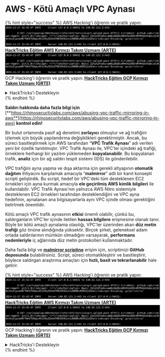 # AWS - Kötü Amaçlı VPC Aynası

{% hint style="success" %}
AWS Hacking'i öğrenin ve pratik yapın:<img src="../../../../.gitbook/assets/image (1).png" alt="" data-size="line">[**HackTricks Eğitim AWS Kırmızı Takım Uzmanı (ARTE)**](https://training.hacktricks.xyz/courses/arte)<img src="../../../../.gitbook/assets/image (1).png" alt="" data-size="line">\
GCP Hacking'i öğrenin ve pratik yapın: <img src="../../../../.gitbook/assets/image (2).png" alt="" data-size="line">[**HackTricks Eğitim GCP Kırmızı Takım Uzmanı (GRTE)**<img src="../../../../.gitbook/assets/image (2).png" alt="" data-size="line">](https://training.hacktricks.xyz/courses/grte)

<details>

<summary>HackTricks'i Destekleyin</summary>

* [**abonelik planlarını**](https://github.com/sponsors/carlospolop) kontrol edin!
* **💬 [**Discord grubuna**](https://discord.gg/hRep4RUj7f) veya [**telegram grubuna**](https://t.me/peass) katılın ya da **Twitter'da** 🐦 [**@hacktricks\_live**](https://twitter.com/hacktricks\_live)** bizi takip edin.**
* **Hacking ipuçlarını paylaşmak için** [**HackTricks**](https://github.com/carlospolop/hacktricks) ve [**HackTricks Cloud**](https://github.com/carlospolop/hacktricks-cloud) github reposuna PR gönderin.

</details>
{% endhint %}

**Saldırı hakkında daha fazla bilgi için** [**https://rhinosecuritylabs.com/aws/abusing-vpc-traffic-mirroring-in-aws**](https://rhinosecuritylabs.com/aws/abusing-vpc-traffic-mirroring-in-aws) **kontrol edin!**

Bir bulut ortamında pasif ağ denetimi **zorlayıcı** olmuştur ve ağ trafiğini izlemek için büyük yapılandırma değişiklikleri gerektirmiştir. Ancak, bu süreci basitleştirmek için AWS tarafından “**VPC Trafik Aynası**” adı verilen yeni bir özellik tanıtılmıştır. VPC Trafik Aynası ile, VPC'ler içindeki ağ trafiği, örneklere herhangi bir yazılım yüklemeden **kopyalanabilir**. Bu kopyalanan trafik, **analiz** için bir ağ saldırı tespit sistemi (IDS) ile gönderilebilir.

VPC trafiğini ayna yapma ve dışa aktarma için gerekli altyapının **otomatik dağıtım** ihtiyacını karşılamak amacıyla “**malmirror**” adlı bir kanıt konsepti scripti geliştirdik. Bu script, hedef bir VPC'deki tüm desteklenen EC2 örnekleri için ayna kurmak amacıyla **ele geçirilmiş AWS kimlik bilgileri** ile kullanılabilir. VPC Trafik Aynası'nın yalnızca AWS Nitro sistemiyle desteklenen EC2 örnekleri tarafından desteklendiğini ve VPC ayna hedefinin, aynalanan ana bilgisayarlarla aynı VPC içinde olması gerektiğini belirtmek önemlidir.

Kötü amaçlı VPC trafik aynasının **etkisi** önemli olabilir, çünkü bu, saldırganların VPC'ler içinde iletilen **hassas bilgilere** erişmesine olanak tanır. Böyle bir kötü amaçlı aynalama olasılığı, VPC'ler üzerinden akan **düz metin trafiği** göz önüne alındığında yüksektir. Birçok şirket, geleneksel adam ortada saldırılarının mümkün olmadığını varsayarak, **performans nedenleriyle** iç ağlarında düz metin protokolleri kullanmaktadır.

Daha fazla bilgi ve [**malmirror scriptine**](https://github.com/RhinoSecurityLabs/Cloud-Security-Research/tree/master/AWS/malmirror) erişim için, scriptimizi **GitHub deposunda** bulabilirsiniz. Script, süreci otomatikleştirir ve basitleştirir, böylece saldırgan araştırma amaçları için **hızlı, basit ve tekrarlanabilir** hale getirir.

{% hint style="success" %}
AWS Hacking'i öğrenin ve pratik yapın:<img src="../../../../.gitbook/assets/image (1).png" alt="" data-size="line">[**HackTricks Eğitim AWS Kırmızı Takım Uzmanı (ARTE)**](https://training.hacktricks.xyz/courses/arte)<img src="../../../../.gitbook/assets/image (1).png" alt="" data-size="line">\
GCP Hacking'i öğrenin ve pratik yapın: <img src="../../../../.gitbook/assets/image (2).png" alt="" data-size="line">[**HackTricks Eğitim GCP Kırmızı Takım Uzmanı (GRTE)**<img src="../../../../.gitbook/assets/image (2).png" alt="" data-size="line">](https://training.hacktricks.xyz/courses/grte)

<details>

<summary>HackTricks'i Destekleyin</summary>

* [**abonelik planlarını**](https://github.com/sponsors/carlospolop) kontrol edin!
* **💬 [**Discord grubuna**](https://discord.gg/hRep4RUj7f) veya [**telegram grubuna**](https://t.me/peass) katılın ya da **Twitter'da** 🐦 [**@hacktricks\_live**](https://twitter.com/hacktricks\_live)** bizi takip edin.**
* **Hacking ipuçlarını paylaşmak için** [**HackTricks**](https://github.com/carlospolop/hacktricks) ve [**HackTricks Cloud**](https://github.com/carlospolop/hacktricks-cloud) github reposuna PR gönderin.

</details>
{% endhint %}
